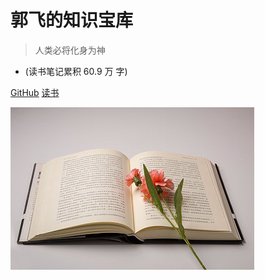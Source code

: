 

# 郭飞的知识宝库

> 人类必将化身为神

* (读书笔记累积 60.9 万 字)

[GitHub](https://github.com/guofei9987/guofei9987.github.io)
[读书](/README)

![logo](media/cover.jpeg)
